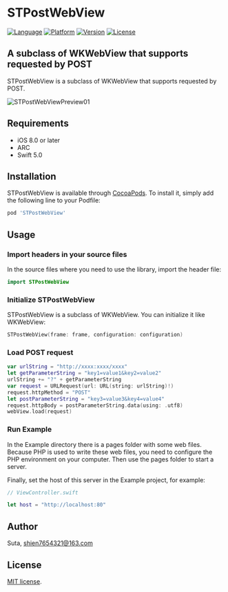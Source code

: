 # STPostWebView

[![Language](https://img.shields.io/badge/language-Swift-limegreen.svg?style=flat)](http://cocoapods.org/pods/STPostWebView)
[![Platform](https://img.shields.io/cocoapods/p/STPostWebView.svg?style=flat)](http://cocoapods.org/pods/STPostWebView)
[![Version](https://img.shields.io/cocoapods/v/STPostWebView.svg?style=flat)](http://cocoapods.org/pods/STPostWebView)
[![License](https://img.shields.io/cocoapods/l/STPostWebView.svg?style=flat)](http://cocoapods.org/pods/STPostWebView)

## A subclass of WKWebView that supports requested by POST

STPostWebView is a subclass of WKWebView that supports requested by POST.

![STPostWebViewPreview01](https://github.com/shien7654321/STPostWebView/raw/master/Preview/STPostWebViewPreview01.gif)

## Requirements

- iOS 8.0 or later
- ARC
- Swift 5.0

## Installation

STPostWebView is available through [CocoaPods](http://cocoapods.org). To install
it, simply add the following line to your Podfile:

```ruby
pod 'STPostWebView'
```

## Usage

### Import headers in your source files

In the source files where you need to use the library, import the header file:

```swift
import STPostWebView
```

### Initialize STPostWebView

STPostWebView is a subclass of WKWebView. You can initialize it like WKWebView:

```swift
STPostWebView(frame: frame, configuration: configuration)
```

### Load POST request

```swift
var urlString = "http://xxxx:xxxx/xxxx"
let getParameterString = "key1=value1&key2=value2"
urlString += "?" + getParameterString
var request = URLRequest(url: URL(string: urlString)!)
request.httpMethod = "POST"
let postParameterString = "key3=value3&key4=value4"
request.httpBody = postParameterString.data(using: .utf8)
webView.load(request)
```

### Run Example

In the Example directory there is a pages folder with some web files. Because PHP is used to write these web files, you need to configure the PHP environment on your computer. Then use the pages folder to start a server. 

Finally, set the host of this server in the Example project, for example:

```swift
// ViewController.swift

let host = "http://localhost:80"
```

## Author

Suta, shien7654321@163.com

## License

[MIT]: http://www.opensource.org/licenses/mit-license.php
[MIT license][MIT].
